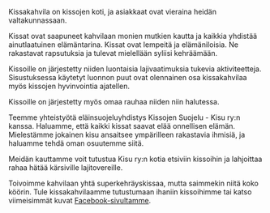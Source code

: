 Kissakahvila on kissojen koti, ja asiakkaat ovat vieraina heidän valtakunnassaan.

Kissat ovat saapuneet kahvilaan monien mutkien kautta ja kaikkia yhdistää ainutlaatuinen elämäntarina. Kissat ovat lempeitä ja elämäniloisia. Ne rakastavat rapsutuksia ja tulevat mielellään syliisi kehräämään.

Kissoille on järjestetty niiden luontaisia lajivaatimuksia tukevia aktiviteetteja. Sisustuksessa käytetyt luonnon puut ovat olennainen osa kissakahvilaa myös kissojen hyvinvointia ajatellen.

Kissoille on järjestetty myös omaa rauhaa niiden niin halutessa.

Teemme yhteistyötä eläinsuojeluyhdistys Kissojen Suojelu - Kisu ry:n kanssa. Haluamme, että kaikki kissat saavat elää onnellisen elämän. Mielestämme jokainen kisu ansaitsee ympärilleen rakastavia ihmisiä, ja haluamme tehdä oman osuutemme siitä.

Meidän kauttamme voit tutustua Kisu ry:n kotia etsiviin kissoihin ja lahjoittaa rahaa hätää kärsiville lajitovereille.

Toivoimme kahvilaan yhtä superkehräyskissaa, mutta saimmekin niitä koko köörin. Tule kissakahvilaamme tutustumaan ihaniin kissoihimme tai katso viimeisimmät kuvat [Facebook-sivultamme](http://www.facebook.com/KissakahvilaPurnauskis). 